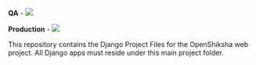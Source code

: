 **QA** - ![](https://github.com/openshiksha/openshiksha/workflows/CI/CD%20Pipeline/badge.svg?branch=qa)

**Production** - ![](https://github.com/openshiksha/openshiksha/workflows/CI/CD%20Pipeline/badge.svg?branch=prod)

This repository contains the Django Project Files for the OpenShiksha web project. All Django apps must reside under this main project folder.
